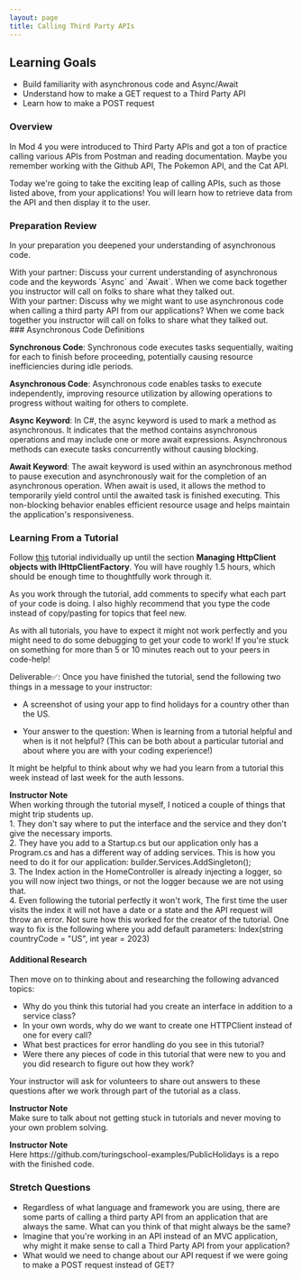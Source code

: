 ```yaml
---
layout: page
title: Calling Third Party APIs
---
```


## Learning Goals
* Build familiarity with asynchronous code and Async/Await
* Understand how to make a GET request to a Third Party API
* Learn how to make a POST request

### Overview

In Mod 4 you were introduced to Third Party APIs and got a ton of practice calling various APIs from Postman and reading documentation. Maybe you remember working with the Github API, The Pokemon API, and the Cat API.

Today we're going to take the exciting leap of calling APIs, such as those listed above, from your applications! You will learn how to retrieve data from the API and then display it to the user.


### Preparation Review

In your preparation you deepened your understanding of asynchronous code. 

<section class="call-to-action" markdown="1">
With your partner: Discuss your current understanding of asynchronous code and the keywords `Async` and `Await`. When we come back together you instructor will call on folks to share what they talked out.
</section>

<section class="call-to-action" markdown="1">
With your partner: Discuss why we might want to use asynchronous code when calling a third party API from our applications? When we come back together you instructor will call on folks to share what they talked out.
</section>

<section class="answer" markdown="1">
### Asynchronous Code Definitions

**Synchronous Code**: Synchronous code executes tasks sequentially, waiting for each to finish before proceeding, potentially causing resource inefficiencies during idle periods.

**Asynchronous Code**: Asynchronous code enables tasks to execute independently, improving resource utilization by allowing operations to progress without waiting for others to complete.

**Async Keyword**: In C#, the async keyword is used to mark a method as asynchronous. It indicates that the method contains asynchronous operations and may include one or more await expressions. Asynchronous methods can execute tasks concurrently without causing blocking.

**Await Keyword**: The await keyword is used within an asynchronous method to pause execution and asynchronously wait for the completion of an asynchronous operation. When await is used, it allows the method to temporarily yield control until the awaited task is finished executing. This non-blocking behavior enables efficient resource usage and helps maintain the application's responsiveness.

</section>


### Learning From a Tutorial
Follow [this](https://www.ezzylearning.net/tutorial/how-to-consume-third-party-web-apis-in-asp-net-core) tutorial individually up until the section **Managing HttpClient objects with IHttpClientFactory**. You will have roughly 1.5 hours, which should be enough time to thoughtfully work through it.

As you work through the tutorial, add comments to specify what each part of your code is doing. I also highly recommend that you type the code instead of copy/pasting for topics that feel new.

As with all tutorials, you have to expect it might not work perfectly and you might need to do some debugging to get your code to work! If you're stuck on something for more than 5 or 10 minutes reach out to your peers in code-help!

Deliverable✅: Once you have finished the tutorial, send the following two things in a message to your instructor:

* A screenshot of using your app to find holidays for a country other than the US.

* Your answer to the question: When is learning from a tutorial helpful and when is it not helpful? (This can be both about a particular tutorial and about where you are with your coding experience!)

It might be helpful to think about why we had you learn from a tutorial this week instead of last week for the auth lessons.


<aside class="instructor-notes" markdown="1">
<p><strong>Instructor Note</strong><br>
When working through the tutorial myself, I noticed a couple of things that might trip students up. <br>
1. They don't say where to put the interface and the service and they don't give the necessary imports. <br>
2. They have you add to a Startup.cs but our application only has a Program.cs and has a different way of adding services. This is how you need to do it for our application: builder.Services.AddSingleton<IHolidaysApiService, HolidaysApiService>(); <br>
3. The Index action in the HomeController is already injecting a logger, so you will now inject two things, or not the logger because we are not using that. <br>
4. Even following the tutorial perfectly it won't work, The first time the user visits the index it will not have a date or a state and the API request will throw an error. Not sure how this worked for the creator of the tutorial. One way to fix is the following where you add default parameters: Index(string countryCode = "US", int year = 2023)
</p>
</aside>


#### Additional Research
Then move on to thinking about and researching the following advanced topics:

* Why do you think this tutorial had you create an interface in addition to a service class?
* In your own words, why do we want to create one HTTPClient instead of one for every call?
* What best practices for error handling do you see in this tutorial?
* Were there any pieces of code in this tutorial that were new to you and you did research to figure out how they work?

Your instructor will ask for volunteers to share out answers to these questions after we work through part of the tutorial as a class.

<aside class="instructor-notes" markdown="1">
<p><strong>Instructor Note</strong><br>
Make sure to talk about not getting stuck in tutorials and never moving to your own problem solving.</p>
</aside>

<!---
### Building It Together

We're going to build through the key API request portion of this tutorial as a class.

<aside class="instructor-notes" markdown="1">
<p><strong>Instructor Note</strong><br>
Here is the starter code that includes the Model, Interface, and View. That way you can add the service and controller code as a class.</p>
</aside>

-->

<aside class="instructor-notes" markdown="1">
<p><strong>Instructor Note</strong><br>
Here https://github.com/turingschool-examples/PublicHolidays is a repo with the finished code.</p>
</aside>

### Stretch Questions

* Regardless of what language and framework you are using, there are some parts of calling a third party API from an application that are always the same. What can you think of that might always be the same?
* Imagine that you're working in an API instead of an MVC application, why might it make sense to call a Third Party API from your application?
* What would we need to change about our API request if we were going to make a POST request instead of GET?
